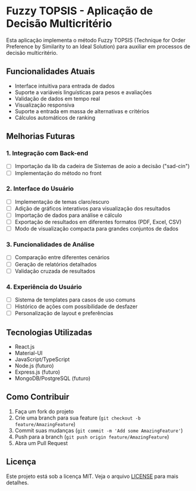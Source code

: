 # Fuzzy TOPSIS - Aplicação de Decisão Multicritério

Esta aplicação implementa o método Fuzzy TOPSIS (Technique for Order Preference by Similarity to an Ideal Solution) para auxiliar em processos de decisão multicritério.

## Funcionalidades Atuais

- Interface intuitiva para entrada de dados
- Suporte a variáveis linguísticas para pesos e avaliações
- Validação de dados em tempo real
- Visualização responsiva
- Suporte a entrada em massa de alternativas e critérios
- Cálculos automáticos de ranking

## Melhorias Futuras

### 1. Integração com Back-end

- [ ] Importação da lib da cadeira de Sistemas de aoio a decisão ("sad-cin")
- [ ] Implementação do método no front

### 2. Interface do Usuário

- [ ] Implementação de temas claro/escuro
- [ ] Adição de gráficos interativos para visualização dos resultados
- [ ] Importação de dados para análise e cálculo
- [ ] Exportação de resultados em diferentes formatos (PDF, Excel, CSV)
- [ ] Modo de visualização compacta para grandes conjuntos de dados

### 3. Funcionalidades de Análise

- [ ] Comparação entre diferentes cenários
- [ ] Geração de relatórios detalhados
- [ ] Validação cruzada de resultados

### 4. Experiência do Usuário

- [ ] Sistema de templates para casos de uso comuns
- [ ] Histórico de ações com possibilidade de desfazer
- [ ] Personalização de layout e preferências

## Tecnologias Utilizadas

- React.js
- Material-UI
- JavaScript/TypeScript
- Node.js (futuro)
- Express.js (futuro)
- MongoDB/PostgreSQL (futuro)

## Como Contribuir

1. Faça um fork do projeto
2. Crie uma branch para sua feature (`git checkout -b feature/AmazingFeature`)
3. Commit suas mudanças (`git commit -m 'Add some AmazingFeature'`)
4. Push para a branch (`git push origin feature/AmazingFeature`)
5. Abra um Pull Request

## Licença

Este projeto está sob a licença MIT. Veja o arquivo [LICENSE](LICENSE) para mais detalhes.
